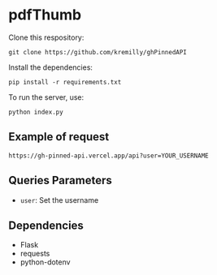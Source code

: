 # pdfThumb

Clone this respository:

```shell
git clone https://github.com/kremilly/ghPinnedAPI
```

Install the dependencies:

```shell
pip install -r requirements.txt
```

To run the server, use:

```shell
python index.py
```

## Example of request

```shell
https://gh-pinned-api.vercel.app/api?user=YOUR_USERNAME
```

## Queries Parameters

* `user`: Set the username

## Dependencies

* Flask
* requests
* python-dotenv
